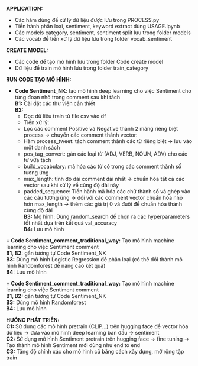 **APPLICATION:**
 - Các hàm dùng để xử lý dữ liệu được lưu trong PROCESS.py
 - Tiến hành phân loại, sentiment, keyword extract dùng USAGE.ipynb
 - Các models category, sentiment, sentiment split lưu trong folder models
 - Các vocab để tiền xử lý dữ liệu lưu trong folder vocab_sentiment

**CREATE MODEL:**
 - Các code để tạo mô hình lưu trong folder Code create model
 - Dữ liệu để train mô hình lưu trong folder train_category

**RUN CODE TẠO MÔ HÌNH:**
+ **Code Sentiment_NK**: tạo mô hình deep learning cho việc Sentiment cho từng đoạn nhỏ trong comment sau khi tách <br>
 **B1:** Cài đặt các thư viện cần thiết <br>
 **B2:**
  * Đọc dữ liệu train từ file csv vào df
  * Tiền xử lý:
   - Lọc các comment Positive và Negative thành 2 mảng riêng biệt
  process -> chuyển các comment thành vector:
   - Hàm process_tweet: tách comment thành các từ riêng biệt -> lưu vào một danh sách
   - pos_tag_convert: gán các loại từ (ADJ, VERB, NOUN, ADV) cho các từ vừa tách
   - build_vocabulary: mã hóa các từ có trong các comment thành số tương ứng
   - max_length: tính độ dài comment dài nhất -> chuẩn hóa tất cả các vector sau khi xử lý về cùng độ dài này
   - padded_sequence: Tiến hành mã hóa các chữ thành số và ghép vào các câu tương ứng -> đối với các comment vector chuẩn hóa nhỏ hơn max_length -> thêm các giá trị 0 và đuôi để chuẩn hóa thành cùng độ dài <br>
 **B3:** Mô hình: Dùng random_search để chọn ra các hyperparameters tốt nhất dựa trên kết quả val_accuracy <br>
 **B4:** Lưu mô hình

**+ Code Sentiment_comment_traditional_way:** Tạo mô hình machine learning cho việc Sentiment comment <br>
 **B1, B2:** gần tương tự Code Sentiment_NK <br>
 **B3:** Dùng mô hình Logistic Regression để phân loại (có thể đổi thành mô hình Randomforest để nâng cao kết quả) <br>
 **B4:** Lưu mô hình

**+ Code Sentiment_comment_traditional_way:** Tạo mô hình machine learning cho việc Sentiment comment <br>
 **B1, B2:** gần tương tự Code Sentiment_NK <br>
 **B3:** Dùng mô hình Randomforest <br>
 **B4:** Lưu mô hình

**HƯỚNG PHÁT TRIỂN:** <br>
**C1:** Sử dụng các mô hình pretrain (CLIP...) trên hugging face để vector hóa dữ liệu -> đưa vào mô hình deep learning ban đầu -> sentiment <br>
**C2:** Sử dụng mô hình Sentiment pretrain trên hugging face -> fine tuning -> Tạo thành mô hình Sentiment mới dùng như end to end <br>
**C3:** Tăng độ chính xác cho mô hình cũ bằng cách xây dựng, mở rộng tập train <br>
